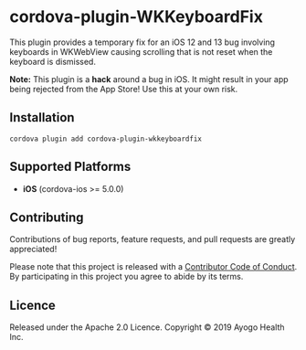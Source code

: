 <!--
  Copyright 2019 Ayogo Health Inc.

  Licensed under the Apache License, Version 2.0 (the "License");
  you may not use this file except in compliance with the License.
  You may obtain a copy of the License at

      https://www.apache.org/licenses/LICENSE-2.0

  Unless required by applicable law or agreed to in writing, software
  distributed under the License is distributed on an "AS IS" BASIS,
  WITHOUT WARRANTIES OR CONDITIONS OF ANY KIND, either express or implied.
  See the License for the specific language governing permissions and
  limitations under the License.
-->

cordova-plugin-WKKeyboardFix
============================

This plugin provides a temporary fix for an iOS 12 and 13 bug involving
keyboards in WKWebView causing scrolling that is not reset when the keyboard is
dismissed.

**Note:** This plugin is a **hack** around a bug in iOS. It might result in
your app being rejected from the App Store! Use this at your own risk.


Installation
------------

```
cordova plugin add cordova-plugin-wkkeyboardfix
```


Supported Platforms
-------------------

* **iOS** (cordova-ios >= 5.0.0)


Contributing
------------

Contributions of bug reports, feature requests, and pull requests are greatly
appreciated!

Please note that this project is released with a [Contributor Code of
Conduct][coc]. By participating in this project you agree to abide by its
terms.


Licence
-------

Released under the Apache 2.0 Licence.
Copyright © 2019 Ayogo Health Inc.

[coc]: https://github.com/AyogoHealth/cordova-plugin-wkkeyboardfix/blob/master/CODE_OF_CONDUCT.md
